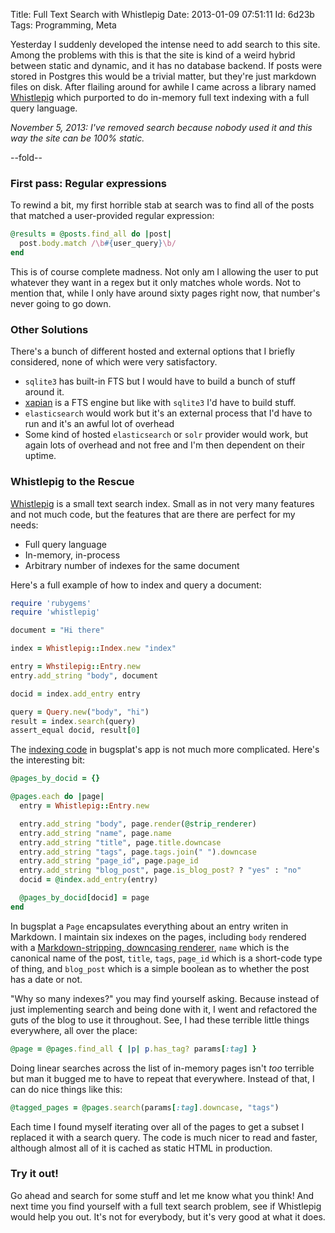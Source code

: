 Title: Full Text Search with Whistlepig
Date:  2013-01-09 07:51:11
Id:    6d23b
Tags:  Programming, Meta

[Whistlepig]: http://masanjin.net/whistlepig/
[indexing code]: https://github.com/peterkeen/bugsplat.rb/blob/master/page.rb#L33
[stripper]: https://github.com/peterkeen/bugsplat.rb/blob/master/strip_renderer.rb
[xapian]: http://xapian.org/

Yesterday I suddenly developed the intense need to add search to this site. Among the problems with this is that the site is kind of a weird hybrid between static and dynamic, and it has no database backend. If posts were stored in Postgres this would be a trivial matter, but they're just markdown files on disk. After flailing around for awhile I came across a library named [Whistlepig][] which purported to do in-memory full text indexing with a full query language.

*November 5, 2013: I've removed search because nobody used it and this way the site can be 100% static.*

--fold--

### First pass: Regular expressions

To rewind a bit, my first horrible stab at search was to find all of the posts that matched a user-provided regular expression:

```ruby
@results = @posts.find_all do |post|
  post.body.match /\b#{user_query}\b/
end
```

This is of course complete madness. Not only am I allowing the user to put whatever they want in a regex but it only matches whole words. Not to mention that, while I only have around sixty pages right now, that number's never going to go down.

### Other Solutions

There's a bunch of different hosted and external options that I briefly considered, none of which were very satisfactory.

* `sqlite3` has built-in FTS but I would have to build a bunch of stuff around it.
* [xapian][] is a FTS engine but like with `sqlite3` I'd have to build stuff.
* `elasticsearch` would work but it's an external process that I'd have to run and it's an awful lot of overhead
* Some kind of hosted `elasticsearch` or `solr` provider would work, but again lots of overhead and not free and I'm then dependent on their uptime.

### Whistlepig to the Rescue

[Whistlepig][] is a small text search index. Small as in not very many features and not much code, but the features that are there are perfect for my needs:

* Full query language
* In-memory, in-process
* Arbitrary number of indexes for the same document

Here's a full example of how to index and query a document:

```ruby
require 'rubygems'
require 'whistlepig'

document = "Hi there"

index = Whistlepig::Index.new "index"

entry = Whstilepig::Entry.new
entry.add_string "body", document

docid = index.add_entry entry

query = Query.new("body", "hi")
result = index.search(query)
assert_equal docid, result[0]
```

The [indexing code][] in bugsplat's app is not much more complicated. Here's the interesting bit:

```ruby
@pages_by_docid = {}

@pages.each do |page|
  entry = Whistlepig::Entry.new

  entry.add_string "body", page.render(@strip_renderer)
  entry.add_string "name", page.name
  entry.add_string "title", page.title.downcase
  entry.add_string "tags", page.tags.join(" ").downcase
  entry.add_string "page_id", page.page_id
  entry.add_string "blog_post", page.is_blog_post? ? "yes" : "no"
  docid = @index.add_entry(entry)

  @pages_by_docid[docid] = page
end
```

In bugsplat a `Page` encapsulates everything about an entry writen in Markdown. I maintain six indexes on the pages, including `body` rendered with a [Markdown-stripping, downcasing renderer][stripper], `name` which is the canonical name of the post, `title`, `tags`, `page_id` which is a short-code type of thing, and `blog_post` which is a simple boolean as to whether the post has a date or not.

"Why so many indexes?" you may find yourself asking. Because instead of just implementing search and being done with it, I went and refactored the guts of the blog to use it throughout. See, I had these terrible little things everywhere, all over the place:

```ruby
@page = @pages.find_all { |p| p.has_tag? params[:tag] }
```

Doing linear searches across the list of in-memory pages isn't *too* terrible but man it bugged me to have to repeat that everywhere. Instead of that, I can do nice things like this:

```ruby
@tagged_pages = @pages.search(params[:tag].downcase, "tags")
```

Each time I found myself iterating over all of the pages to get a subset I replaced it with a search query. The code is much nicer to read and faster, although almost all of it is cached as static HTML in production.

### Try it out!

Go ahead and search for some stuff and let me know what you think! And next time you find yourself with a full text search problem, see if Whistlepig would help you out. It's not for everybody, but it's very good at what it does.

